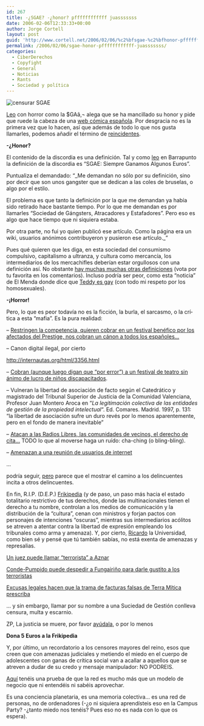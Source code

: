 ```yaml
---
id: 267
title: -¿SGAE? -¿honor? pffffffffffff juasssssss
date: 2006-02-06T12:33:33+00:00
author: Jorge Cortell
layout: post
guid: 'http://www.cortell.net/2006/02/06/%c2%bfsgae-%c2%bfhonor-pffffffffffff-juasssssss/'
permalink: /2006/02/06/sgae-honor-pffffffffffff-juasssssss/
categories:
  - CiberDerechos
  - Copyfight
  - General
  - Noticias
  - Rants
  - Sociedad y polí­tica
---
```

![censurar SGAE](http://img460.imageshack.us/img460/4513/nosgae3zr.jpg)

[Leo](http://barrapunto.com/article.pl?sid=06/02/03/1236241&mode=nested) con horror como la $GAâ‚¬ alega que se ha mancillado su honor y pide que ruede la cabeza de una [web cómica española](http://es.wikipedia.org/wiki/Frikipedia). Por desgracia no es la primera vez que lo hacen, así­ que además de todo lo que nos gusta llamarles, podemos añadir el término de [reincidentes](http://www.cortell.net/2005/06/28/solidarizandome-con-asociacion-de-internautas-fallo-de-la-justicia/).

**-¿Honor?**

El contenido de la discordia es una definición. Tal y como [leo](http://barrapunto.com/comments.pl?sid=60792&cid=690433) en Barrapunto la definición de la discordia es &#8220;SGAE: Siempre Ganamos Algunos Euros&#8221;.

Puntualiza el demandado: &#8220;_Me demandan no sólo por su definición, sino por decir que son unos gangster que se dedican a las coles de bruselas, o algo por el estilo.
  
El problema es que tanto la definición por la que me demandan ya habí­a sido retirado hace bastante tiempo. Por lo que me demandan es por llamarles &#8220;Sociedad de Gángsters, Atracadores y Estafadores&#8221;. Pero eso es algo que hace tiempo que ni siquiera estaba.
  
Por otra parte, no fui yo quien publicó ese artí­culo. Como la página era un wiki, usuarios anónimos contribuyeron y pusieron ese artí­culo._&#8221;

Pues qué quieren que les diga, en esta sociedad del consumismo compulsivo, capitalismo a ultranza, y cultura como mercancí­a, los intermediarios de los mercachifles deberí­an estar orgullosos con una definición así­. No obstante [hay muchas muchas otras definiciones](http://kung-foo.dhs.org/kungfoo/sgae/index.html) (vota por tu favorita en los comentarios). Incluso podrí­a ser peor, como esta &#8220;noticia&#8221; de El Menda donde dice que [Teddy es gay](http://teddy.esgay.com/) (con todo mi respeto por los homosexuales).

**-¡Horror!**

Pero, lo que es peor todaví­a no es la ficción, la burla, el sarcasmo, o la crí­tica a esta &#8220;mafia&#8221;. Es la pura realidad:

&#8211; [Restringen la competencia, quieren cobrar en un festival benéfico por los afectados del Prestige, nos cobran un cánon a todos los españoles&#8230;](http://www.hispamp3.com/articulos/articulo.php?identificador=20030224100222)
  
&#8211; Canon digital ilegal, por cierto
  
http://internautas.org/html/3356.html
  
&#8211; [Cobran (aunque luego digan que &#8220;por error&#8221;) a un festival de teatro sin ánimo de lucro de niños discapacitados](http://www.escolar.net/MT/archives/2006/01/porque_la_cultu_1.html).
  
&#8211; Vulneran la libertad de asociación de facto según el Catedrático y magistrado del Tribunal Superior de Justicia de la Comunidad Valenciana, Profesor Juan Montero Aroca en &#8220;_La legitimación colectiva de las entidades de gestión de la propiedad intelectual_&#8220;. Ed. Comares. Madrid. 1997, p. 131: &#8220;la libertad de asociación sufre un duro revés por lo menos aparentemente, pero en el fondo de manera inevitable&#8221;
  
&#8211; [Atacan a las Radios Libres, las comunidades de vecinos, el derecho de cita&#8230;](http://www.filmica.com/carlosues/archivos/000427.html) TODO lo que al moverse haga un ruí­do: cha-ching (o bling-bling).
  
&#8211; [Amenazan a una reunión de usuarios de internet](http://www.hispamp3.com/noticias/noticia.php?noticia=20040716094633)
  
&#8230;
  
podrí­a seguir, [pero](http://internautas.org/html/3442.html) parece que el mostrar el camino a los delincuentes incita a otros delincuentes.

En fin, R.I.P. (D.E.P.) [Frikipedia](http://frikipedia.isdifferent.org/) (y de paso, un paso más hacia el estado totalitario restrictivo de tus derechos, donde las multinacionales tienen el derecho a tu nombre, controlan a los medios de comunicación y la distribución de la &#8220;cultura&#8221;, cenan con ministros y forjan pactos con personajes de intenciones &#8220;oscuras&#8221;, mientras sus intermediarios acólitos se atreven a atentar contra la libertad de expresión empleando los tribunales como arma y amenaza). Y, por cierto, [Ricardo](http://mnm.uib.es/gallir/posts/2006/02/01/619/) la Universidad, como bien sé y pensé que tú también sabí­as, no está exenta de amenazas y represalias.

[Un juez puede llamar &#8220;terrorista&#8221; a Aznar](http://www.abc.es/abc/pg060203/prensa/noticias/Nacional/Terrorismo/200602/03/NAC-NAC-047.asp)
  
[Conde-Pumpido puede despedir a Fungairiño para darle gustito a los terroristas](http://www.abc.es/abc/pg060203/prensa/noticias/Nacional/Nacional/200602/03/NAC-NAC-018.asp)
  
[Excusas legales hacen que la trama de facturas falsas de Terra Mí­tica prescriba](http://servicios.lasprovincias.es/valencia/pg060203/prensa/noticias/Politica/200602/03/VAL-POL-152.html)

&#8230; y sin embargo, llamar por su nombre a una Suciedad de Gestión conlleva censura, multa y escarnio.

ZP, La justicia se muere, por favor [ayúdala](http://www.elleondeoro.com/aut.html), o por lo menos

**Dona 5 Euros a la Frikipedia**

Y, por último, un recordatorio a los censores mayores del reino, esos que creen que con amenazas judiciales y metiendo el miedo en el cuerpo de adolescentes con ganas de crí­tica social van a acallar a aquellos que se atreven a dudar de su credo y mensaje manipulador: NO PODREIS.

[Aquí­](http://uncyclopedia.org/wiki/Babel:Es/SGAE) tenéis una prueba de que la red es mucho más que un modelo de negocio que ni entendéis ni sabéis aprovechar.

Es una conciencia planetaria, es una memoria colectiva&#8230; es una red de personas, no de ordenadores (-¿o ni siquiera aprendí­steis eso en la Campus Party? -¿tanto miedo nos tenéis? Pues eso no es nada con lo que os espera).